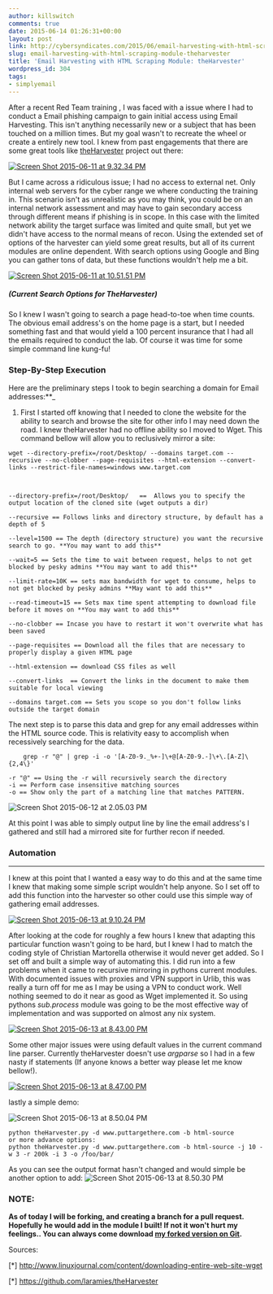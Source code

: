```yaml
---
author: killswitch
comments: true
date: 2015-06-14 01:26:31+00:00
layout: post
link: http://cybersyndicates.com/2015/06/email-harvesting-with-html-scraping-module-theharvester/
slug: email-harvesting-with-html-scraping-module-theharvester
title: 'Email Harvesting with HTML Scraping Module: theHarvester'
wordpress_id: 304
tags:
- simplyemail
---
```


After a recent Red Team training , I was faced with a issue where I had to conduct a Email phishing campaign to gain initial access using Email Harvesting. This isn't anything necessarily new or a subject that has been touched on a million times. But my goal wasn't to recreate the wheel or create a entirely new tool. I knew from past engagements that there are some great tools like [theHarvester](http://www.edge-security.com/theharvester.php) project out there:

[![Screen Shot 2015-06-11 at 9.32.34 PM](/wp-content/Screen-Shot-2015-06-11-at-9.32.34-PM.png)](/wp-content/Screen-Shot-2015-06-11-at-9.32.34-PM.png)

But I came across a ridiculous issue; I had no access to external net. Only internal web servers for the cyber range we where conducting the training in. This scenario isn't as unrealistic as you may think, you could be on an internal network assessment and may have to gain secondary access through different means if phishing is in scope. In this case with the limited network ability the target surface was limited and quite small, but yet we didn't have access to the normal means of recon. Using the extended set of options of the harvester can yield some great results, but all of its current modules are online dependent. With search options using Google and Bing you can gather tons of data, but these functions wouldn't help me a bit.

[![Screen Shot 2015-06-11 at 10.51.51 PM](/wp-content/Screen-Shot-2015-06-11-at-10.51.51-PM.png)](/wp-content/Screen-Shot-2015-06-11-at-10.51.51-PM.png)



##### (Current Search Options for TheHarvester)



So I knew I wasn't going to search a page head-to-toe when time counts. The obvious email address's on the home page is a start, but I needed something fast and that would yield a 100 percent insurance that I had all the emails required to conduct the lab. Of course it was time for some simple command line kung-fu!



### Step-By-Step Execution

Here are the preliminary steps I took to begin searching a domain for Email addresses:**_

1. First I started off knowing that I needed to clone the website for the ability to search and browse the site for other info I may need down the road. I knew theHarvester had no offline ability so I moved to Wget. This command bellow will allow you to reclusively mirror a site:

```
wget --directory-prefix=/root/Desktop/ --domains target.com --recursive --no-clobber --page-requisites --html-extension --convert-links --restrict-file-names=windows www.target.com



--directory-prefix=/root/Desktop/   ==  Allows you to specify the output location of the cloned site (wget outputs a dir)

--recursive == Follows links and directory structure, by default has a depth of 5

--level=1500 == The depth (directory structure) you want the recursive search to go. **You may want to add this**

--wait=5 == Sets the time to wait between request, helps to not get blocked by pesky admins **You may want to add this**

--limit-rate=10K == sets max bandwidth for wget to consume, helps to not get blocked by pesky admins **May want to add this**

--read-timeout=15 == Sets max time spent attempting to download file before it moves on **You may want to add this**

--no-clobber == Incase you have to restart it won't overwrite what has been saved

--page-requisites == Download all the files that are necessary to properly display a given HTML page

--html-extension == download CSS files as well

--convert-links  == Convert the links in the document to make them suitable for local viewing

--domains target.com == Sets you scope so you don't follow links outside the target domain
```


The next step is to parse this data and grep for any email addresses within the HTML source code. This is relativity easy to accomplish when recessively searching for the data.

```
    grep -r "@" | grep -i -o '[A-Z0-9._%+-]\+@[A-Z0-9.-]\+\.[A-Z]\{2,4\}'
```



```
-r "@" == Using the -r will recursively search the directory
-i == Perform case insensitive matching sources
-o == Show only the part of a matching line that matches PATTERN.
```


![Screen Shot 2015-06-12 at 2.05.03 PM](/wp-content/Screen-Shot-2015-06-12-at-2.05.03-PM.png)

At this point I was able to simply output line by line the email address's I gathered and still had a mirrored site for further recon if needed.



### Automation
* * *
I knew at this point that I wanted a easy way to do this and at the same time I knew that making some simple script wouldn't help anyone. So I set off to add this function into the harvester so other could use this simple way of gathering email addresses.

[![Screen Shot 2015-06-13 at 9.10.24 PM](/wp-content/Screen-Shot-2015-06-13-at-9.10.24-PM.png)](/wp-content/Screen-Shot-2015-06-13-at-9.10.24-PM.png)

After looking at the code for roughly a few hours I knew that adapting this particular function wasn't going to be hard, but I knew I had to match the coding style of Christian Martorella otherwise it would never get added. So I set off and built a simple way of automating this. I did run into a few problems when it came to recursive mirroring in pythons current modules. With documented issues with proxies and VPN support in Urlib, this was really a turn off for me as I may be using a VPN to conduct work. Well nothing seemed to do it near as good as Wget implemented it. So using pythons _sub.process_ module was going to be the most effective way of implementation and was supported on almost any nix system.

[![Screen Shot 2015-06-13 at 8.43.00 PM](/wp-content/Screen-Shot-2015-06-13-at-8.43.00-PM.png)](/wp-content/Screen-Shot-2015-06-13-at-8.43.00-PM.png)

Some other major issues were using default values in the current command line parser. Currently theHarvester doesn't use _argparse_ so I had in a few nasty if statements (If anyone knows a better way please let me know bellow!).

[![Screen Shot 2015-06-13 at 8.47.00 PM](/wp-content/Screen-Shot-2015-06-13-at-8.47.00-PM.png)](/wp-content/Screen-Shot-2015-06-13-at-8.47.00-PM.png)

lastly a simple demo:

![Screen Shot 2015-06-13 at 8.50.04 PM](/wp-content/Screen-Shot-2015-06-13-at-8.50.04-PM.png)

    python theHarvester.py -d www.puttargethere.com -b html-source
    or more advance options:
    python theHarvester.py -d www.puttargethere.com -b html-source -j 10 -w 3 -r 200k -i 3 -o /foo/bar/



As you can see the output format hasn't changed and would simple be another option to add:
![Screen Shot 2015-06-13 at 8.50.30 PM](/wp-content/Screen-Shot-2015-06-13-at-8.50.30-PM.png)



### NOTE:



**As of today I will be forking, and creating a branch for a pull request. Hopefully he would add in the module I built! If not it won't hurt my feelings.. You can always come download [my forked version on Git](https://github.com/killswitch-GUI/theHarvester/tree/Html_source).**

Sources:

[*] http://www.linuxjournal.com/content/downloading-entire-web-site-wget

[*] https://github.com/laramies/theHarvester



